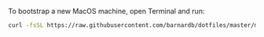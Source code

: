 To bootstrap a new MacOS machine, open Terminal and run:

```bash
curl -fsSL https://raw.githubusercontent.com/barnardb/dotfiles/master/macos/bootstrap.sh | bash
```
